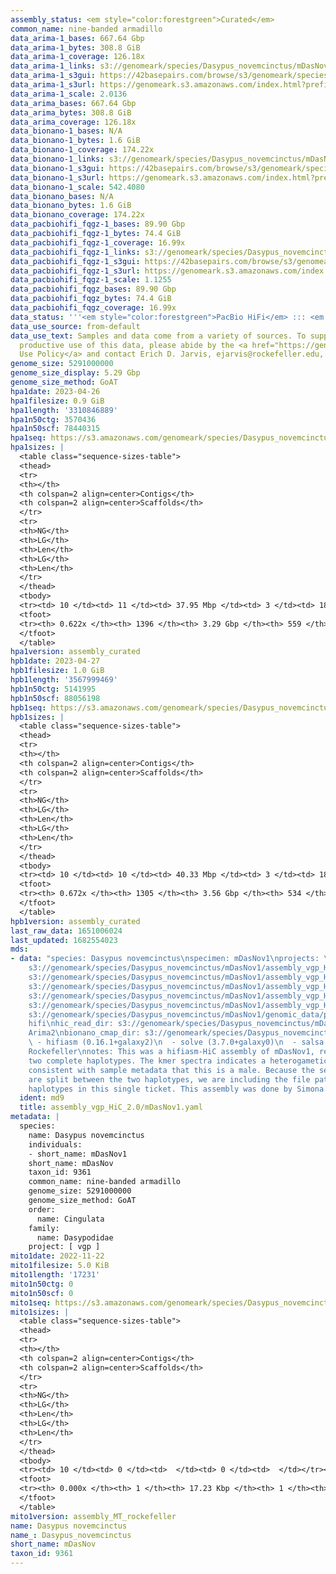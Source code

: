 ```yaml
---
assembly_status: <em style="color:forestgreen">Curated</em>
common_name: nine-banded armadillo
data_arima-1_bases: 667.64 Gbp
data_arima-1_bytes: 308.8 GiB
data_arima-1_coverage: 126.18x
data_arima-1_links: s3://genomeark/species/Dasypus_novemcinctus/mDasNov1/genomic_data/arima/<br>
data_arima-1_s3gui: https://42basepairs.com/browse/s3/genomeark/species/Dasypus_novemcinctus/mDasNov1/genomic_data/arima/
data_arima-1_s3url: https://genomeark.s3.amazonaws.com/index.html?prefix=species/Dasypus_novemcinctus/mDasNov1/genomic_data/arima/
data_arima-1_scale: 2.0136
data_arima_bases: 667.64 Gbp
data_arima_bytes: 308.8 GiB
data_arima_coverage: 126.18x
data_bionano-1_bases: N/A
data_bionano-1_bytes: 1.6 GiB
data_bionano-1_coverage: 174.22x
data_bionano-1_links: s3://genomeark/species/Dasypus_novemcinctus/mDasNov1/genomic_data/bionano/<br>
data_bionano-1_s3gui: https://42basepairs.com/browse/s3/genomeark/species/Dasypus_novemcinctus/mDasNov1/genomic_data/bionano/
data_bionano-1_s3url: https://genomeark.s3.amazonaws.com/index.html?prefix=species/Dasypus_novemcinctus/mDasNov1/genomic_data/bionano/
data_bionano-1_scale: 542.4080
data_bionano_bases: N/A
data_bionano_bytes: 1.6 GiB
data_bionano_coverage: 174.22x
data_pacbiohifi_fqgz-1_bases: 89.90 Gbp
data_pacbiohifi_fqgz-1_bytes: 74.4 GiB
data_pacbiohifi_fqgz-1_coverage: 16.99x
data_pacbiohifi_fqgz-1_links: s3://genomeark/species/Dasypus_novemcinctus/mDasNov1/genomic_data/pacbio_hifi/<br>
data_pacbiohifi_fqgz-1_s3gui: https://42basepairs.com/browse/s3/genomeark/species/Dasypus_novemcinctus/mDasNov1/genomic_data/pacbio_hifi/
data_pacbiohifi_fqgz-1_s3url: https://genomeark.s3.amazonaws.com/index.html?prefix=species/Dasypus_novemcinctus/mDasNov1/genomic_data/pacbio_hifi/
data_pacbiohifi_fqgz-1_scale: 1.1255
data_pacbiohifi_fqgz_bases: 89.90 Gbp
data_pacbiohifi_fqgz_bytes: 74.4 GiB
data_pacbiohifi_fqgz_coverage: 16.99x
data_status: '''<em style="color:forestgreen">PacBio HiFi</em> ::: <em style="color:forestgreen">Arima</em>'''
data_use_source: from-default
data_use_text: Samples and data come from a variety of sources. To support fair and
  productive use of this data, please abide by the <a href="https://genome10k.soe.ucsc.edu/data-use-policies/">Data
  Use Policy</a> and contact Erich D. Jarvis, ejarvis@rockefeller.edu, with any questions.
genome_size: 5291000000
genome_size_display: 5.29 Gbp
genome_size_method: GoAT
hpa1date: 2023-04-26
hpa1filesize: 0.9 GiB
hpa1length: '3310846889'
hpa1n50ctg: 3570436
hpa1n50scf: 78440315
hpa1seq: https://s3.amazonaws.com/genomeark/species/Dasypus_novemcinctus/mDasNov1/assembly_curated/mDasNov1.hap1.cur.20230426.fasta.gz
hpa1sizes: |
  <table class="sequence-sizes-table">
  <thead>
  <tr>
  <th></th>
  <th colspan=2 align=center>Contigs</th>
  <th colspan=2 align=center>Scaffolds</th>
  </tr>
  <tr>
  <th>NG</th>
  <th>LG</th>
  <th>Len</th>
  <th>LG</th>
  <th>Len</th>
  </tr>
  </thead>
  <tbody>
  <tr><td> 10 </td><td> 11 </td><td> 37.95 Mbp </td><td> 3 </td><td> 185.45 Mbp </td></tr><tr><td> 20 </td><td> 29 </td><td> 22.29 Mbp </td><td> 6 </td><td> 137.87 Mbp </td></tr><tr><td> 30 </td><td> 59 </td><td> 14.64 Mbp </td><td> 10 </td><td> 127.76 Mbp </td></tr><tr><td> 40 </td><td> 107 </td><td> 8.35 Mbp </td><td> 15 </td><td> 106.69 Mbp </td></tr><tr style="background-color:#cccccc;"><td> 50 </td><td> 205 </td><td style="background-color:#88ff88;"> 3.57 Mbp </td><td> 21 </td><td style="background-color:#88ff88;"> 78.44 Mbp </td></tr><tr><td> 60 </td><td> 551 </td><td> 0.52 Mbp </td><td> 30 </td><td> 32.36 Mbp </td></tr><tr><td> 70 </td><td> 0 </td><td>  </td><td> 0 </td><td>  </td></tr><tr><td> 80 </td><td> 0 </td><td>  </td><td> 0 </td><td>  </td></tr><tr><td> 90 </td><td> 0 </td><td>  </td><td> 0 </td><td>  </td></tr><tr><td> 100 </td><td> 0 </td><td>  </td><td> 0 </td><td>  </td></tr></tbody>
  <tfoot>
  <tr><th> 0.622x </th><th> 1396 </th><th> 3.29 Gbp </th><th> 559 </th><th> 3.31 Gbp </th></tr>
  </tfoot>
  </table>
hpa1version: assembly_curated
hpb1date: 2023-04-27
hpb1filesize: 1.0 GiB
hpb1length: '3567999469'
hpb1n50ctg: 5141995
hpb1n50scf: 88056198
hpb1seq: https://s3.amazonaws.com/genomeark/species/Dasypus_novemcinctus/mDasNov1/assembly_curated/mDasNov1.hap2.cur.20230427.fasta.gz
hpb1sizes: |
  <table class="sequence-sizes-table">
  <thead>
  <tr>
  <th></th>
  <th colspan=2 align=center>Contigs</th>
  <th colspan=2 align=center>Scaffolds</th>
  </tr>
  <tr>
  <th>NG</th>
  <th>LG</th>
  <th>Len</th>
  <th>LG</th>
  <th>Len</th>
  </tr>
  </thead>
  <tbody>
  <tr><td> 10 </td><td> 10 </td><td> 40.33 Mbp </td><td> 3 </td><td> 189.58 Mbp </td></tr><tr><td> 20 </td><td> 27 </td><td> 25.91 Mbp </td><td> 6 </td><td> 168.29 Mbp </td></tr><tr><td> 30 </td><td> 54 </td><td> 16.08 Mbp </td><td> 10 </td><td> 130.20 Mbp </td></tr><tr><td> 40 </td><td> 96 </td><td> 9.75 Mbp </td><td> 14 </td><td> 112.63 Mbp </td></tr><tr style="background-color:#cccccc;"><td> 50 </td><td> 169 </td><td style="background-color:#88ff88;"> 5.14 Mbp </td><td> 19 </td><td style="background-color:#88ff88;"> 88.06 Mbp </td></tr><tr><td> 60 </td><td> 327 </td><td> 1.98 Mbp </td><td> 26 </td><td> 63.09 Mbp </td></tr><tr><td> 70 </td><td> 0 </td><td>  </td><td> 0 </td><td>  </td></tr><tr><td> 80 </td><td> 0 </td><td>  </td><td> 0 </td><td>  </td></tr><tr><td> 90 </td><td> 0 </td><td>  </td><td> 0 </td><td>  </td></tr><tr><td> 100 </td><td> 0 </td><td>  </td><td> 0 </td><td>  </td></tr></tbody>
  <tfoot>
  <tr><th> 0.672x </th><th> 1305 </th><th> 3.56 Gbp </th><th> 534 </th><th> 3.57 Gbp </th></tr>
  </tfoot>
  </table>
hpb1version: assembly_curated
last_raw_data: 1651006024
last_updated: 1682554023
mds:
- data: "species: Dasypus novemcinctus\nspecimen: mDasNov1\nprojects: \n  - vgp\nhap1:
    s3://genomeark/species/Dasypus_novemcinctus/mDasNov1/assembly_vgp_HiC_2.0/evaluation/mDasNov1.HiC.hap1.20221115.fasta.gz\nhap2:
    s3://genomeark/species/Dasypus_novemcinctus/mDasNov1/assembly_vgp_HiC_2.0/evaluation/mDasNov1.HiC.hap2.20221115.fasta.gz\npretext_hap1:
    s3://genomeark/species/Dasypus_novemcinctus/mDasNov1/assembly_vgp_HiC_2.0/evaluation/hap1/pretext/mDasNov1_hap1__s2_heatmap.pretext\npretext_hap2:
    s3://genomeark/species/Dasypus_novemcinctus/mDasNov1/assembly_vgp_HiC_2.0/evaluation/hap2/pretext/mDasNov1_hap2__s2_heatmap.pretext\nkmer_spectra_img:
    s3://genomeark/species/Dasypus_novemcinctus/mDasNov1/assembly_vgp_HiC_2.0/evaluation/mDasNov1_png/\npacbio_read_dir:
    s3://genomeark/species/Dasypus_novemcinctus/mDasNov1/genomic_data/pacbio_hifi/\npacbio_read_type:
    hifi\nhic_read_dir: s3://genomeark/species/Dasypus_novemcinctus/mDasNov1/genomic_data/arima/\nhic_kit:
    Arima2\nbionano_cmap_dir: s3://genomeark/species/Dasypus_novemcinctus/mDasNov1/genomic_data/bionano/\npipeline:\n
    \ - hifiasm (0.16.1+galaxy2)\n  - solve (3.7.0+galaxy0)\n  - salsa (2.3+galaxy3)\nassembled_by_group:
    Rockefeller\nnotes: This was a hifiasm-HiC assembly of mDasNov1, resulting in
    two complete haplotypes. The kmer spectra indicates a heterogametic specimen,
    consistent with sample metadata that this is a male. Because the sex chromosomes
    are split between the two haplotypes, we are including the file paths for both
    haplotypes in this single ticket. This assembly was done by Simona Secomandi."
  ident: md9
  title: assembly_vgp_HiC_2.0/mDasNov1.yaml
metadata: |
  species:
    name: Dasypus novemcinctus
    individuals:
    - short_name: mDasNov1
    short_name: mDasNov
    taxon_id: 9361
    common_name: nine-banded armadillo
    genome_size: 5291000000
    genome_size_method: GoAT
    order:
      name: Cingulata
    family:
      name: Dasypodidae
    project: [ vgp ]
mito1date: 2022-11-22
mito1filesize: 5.0 KiB
mito1length: '17231'
mito1n50ctg: 0
mito1n50scf: 0
mito1seq: https://s3.amazonaws.com/genomeark/species/Dasypus_novemcinctus/mDasNov1/assembly_MT_rockefeller/mDasNov1.MT.20221122.fasta.gz
mito1sizes: |
  <table class="sequence-sizes-table">
  <thead>
  <tr>
  <th></th>
  <th colspan=2 align=center>Contigs</th>
  <th colspan=2 align=center>Scaffolds</th>
  </tr>
  <tr>
  <th>NG</th>
  <th>LG</th>
  <th>Len</th>
  <th>LG</th>
  <th>Len</th>
  </tr>
  </thead>
  <tbody>
  <tr><td> 10 </td><td> 0 </td><td>  </td><td> 0 </td><td>  </td></tr><tr><td> 20 </td><td> 0 </td><td>  </td><td> 0 </td><td>  </td></tr><tr><td> 30 </td><td> 0 </td><td>  </td><td> 0 </td><td>  </td></tr><tr><td> 40 </td><td> 0 </td><td>  </td><td> 0 </td><td>  </td></tr><tr style="background-color:#cccccc;"><td> 50 </td><td> 0 </td><td style="background-color:#ff8888;">  </td><td> 0 </td><td style="background-color:#ff8888;">  </td></tr><tr><td> 60 </td><td> 0 </td><td>  </td><td> 0 </td><td>  </td></tr><tr><td> 70 </td><td> 0 </td><td>  </td><td> 0 </td><td>  </td></tr><tr><td> 80 </td><td> 0 </td><td>  </td><td> 0 </td><td>  </td></tr><tr><td> 90 </td><td> 0 </td><td>  </td><td> 0 </td><td>  </td></tr><tr><td> 100 </td><td> 0 </td><td>  </td><td> 0 </td><td>  </td></tr></tbody>
  <tfoot>
  <tr><th> 0.000x </th><th> 1 </th><th> 17.23 Kbp </th><th> 1 </th><th> 17.23 Kbp </th></tr>
  </tfoot>
  </table>
mito1version: assembly_MT_rockefeller
name: Dasypus novemcinctus
name_: Dasypus_novemcinctus
short_name: mDasNov
taxon_id: 9361
---
```

